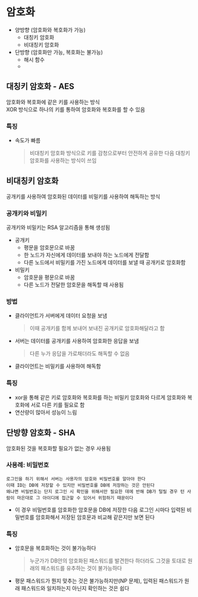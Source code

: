 # 암호화
- 양방향 (암호화와 복호화가 가능)
  - 대칭키 암호화
  - 비대칭키 암호화
- 단방향 (암호화만 가능, 복호화는 불가능)
  - 해시 함수
  - 

## 대칭키 암호화 - AES
암호화와 복호화에 같은 키를 사용하는 방식  
XOR 방식으로 하나의 키를 통하여 암호화와 복호화를 할 수 있음

### 특징
- 속도가 빠름
    > 비대칭키 암호화 방식으로 키를 감청으로부터 안전하게 공유한 다음 대칭키 암호화를 사용하는 방식이 쓰임


## 비대칭키 암호화
공개키를 사용하여 암호화된 데이터를 비밀키를 사용하여 해독하는 방식

### 공개키와 비밀키
공개키와 비밀키는 RSA 알고리즘을 통해 생성됨
- 공개키  
  - 평문을 암호문으로 바꿈
  - 한 노드가 자신에게 데이터를 보내야 하는 노드에게 전달함
  - 다른 노드에서 비밀키를 가진 노드에게 데이터를 보낼 때 공개키로 암호화함
- 비밀키
  - 암호문을 평문으로 바꿈
  - 다른 노드가 전달한 암호문을 해독할 때 사용됨

### 방법
- 클라이언트가 서버에게 데이터 요청을 보냄
    > 이때 공개키를 함께 보내어 보내진 공개키로 암호화해달라고 함
- 서버는 데이터를 공개키를 사용하여 암호화한 응답을 보냄
     > 다른 누가 응답을 가로채더라도 해독할 수 없음
- 클라이언트는 비밀키를 사용하여 해독함

### 특징
- xor을 통해 같은 키로 암호화와 복호화를 하는 비밀키 암호화와 다르게 암호화와 복호화에 서로 다른 키를 필요로 함
- 연산량이 많아서 성능이 느림


## 단방향 암호화 - SHA
암호화된 것을 복호화할 필요가 없는 경우 사용됨

### 사용례: 비밀번호 
    로그인을 하기 위해서 서버는 사용자의 암호와 비밀번호를 알아야 한다
    이때 ID는 DB에 저장할 수 있지만 비밀번호를 DB에 저장하는 것은 안된다
    왜냐면 비밀번호는 단지 로그인 시 확인을 위해서만 필요한 데에 반해 DB가 털릴 경우 턴 사람이 마은대로 그 아이디에 접근할 수 있어서 위험하기 때문이다
- 이 경우 비밀번호를 암호화한 암호문을 DB에 저장한 다음 로그인 시마다 입력된 비밀번호를 암호화해서 저장된 암호문과 비교해 같은지만 보면 된다

### 특징
- 암호문을 복호화하는 것이 불가능하다
    > 누군가가 DB안의 암호화된 패스워드를 발견한다 하더라도 그것을 토대로 원래의 패스워드를 유추하는 것이 불가능하다
- 평문 패스워드가 뭔지 맞추는 것은 불가능하지만(NP 문제), 입력된 패스워드가 원래 패스워드와 일치하는지 아닌지 확인하는 것은 쉽다
